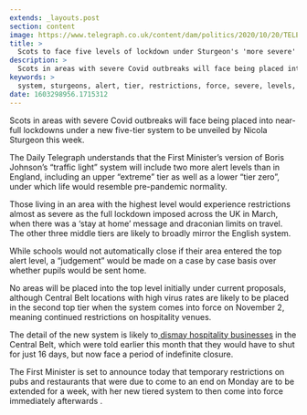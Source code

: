 ```yaml
--- 
extends: _layouts.post 
section: content 
image: https://www.telegraph.co.uk/content/dam/politics/2020/10/20/TELEMMGLPICT000241363993_trans_NvBQzQNjv4BqTh3H5BemKyhXFKdcxJGxV1FTNNabxLt8zdWE99ykJoY.jpeg?impolicy=logo-overlay 
title: > 
  Scots to face five levels of lockdown under Sturgeon's 'more severe' alert system 
description: > 
  Scots in areas with severe Covid outbreaks will face being placed into near-full lockdowns under a new five-tier system to be unveiled by Nicola Sturgeon this week.The Daily Telegraph understands that the First Minister’s version of Boris Johnson’s “traffic light” system will include two more alert levels than in England, including an upper “extreme” tier as well as a lower “tier zero”, under which life would resemble pre-pandemic normality.Those living in an area with the highest level would experience restrictions almost as severe as the full lockdown imposed across the UK in March, when there was a ‘stay at home’ message and draconian limits on travel.The other three middle tiers are likely to broadly mirror the English system.While schools would not automatically close if their area entered the top alert level, a “judgement” would be made on a case by case basis over whether pupils would be sent home. 
keywords: > 
  system, sturgeons, alert, tier, restrictions, force, severe, levels, lockdown, level, face, placed, scots, likely, hospitality 
date: 1603298956.1715312 
--- 
```

<div><p>Scots in areas with severe Covid outbreaks will face being placed into near-full lockdowns under a new five-tier system to be unveiled by Nicola Sturgeon this week.</p>
<p>The Daily Telegraph understands that the First Minister&#8217;s version of Boris Johnson&#8217;s &#8220;traffic light&#8221; system will include two more alert levels than in England, including an upper &#8220;extreme&#8221; tier as well as a lower &#8220;tier zero&#8221;, under which life would resemble pre-pandemic normality.&#160;</p>
<p>Those living in an area with the highest level would experience restrictions almost as severe as the full lockdown imposed across the UK in March, when there was a &#8216;stay at home&#8217; message and draconian limits on travel. The other three middle tiers are likely to broadly mirror the English system.</p>
<p>While schools would not automatically close if their area entered the top alert level, a &#8220;judgement&#8221; would be made on a case by case basis over whether pupils would be sent home.</p>
<p>No areas will be placed into the top level initially under current proposals, although Central Belt locations with high virus rates are likely to be placed in the second top tier when the system comes into force on November 2, meaning continued restrictions on hospitality venues.</p>
<p>The detail of the new system is likely to<a href="https://www.telegraph.co.uk/news/2020/10/20/scottish-pub-owners-warn-businesses-wont-viable-restrictions/"> dismay hospitality businesses</a> in the Central Belt, which were told earlier this month that they would have to shut for just 16 days, but now face a period of indefinite closure.</p>
<p>The First Minister is set to announce today that temporary restrictions on pubs and restaurants that were due to come to an end on Monday are to be extended for a week, with her new tiered system to then come into force immediately afterwards .</p>
</div>